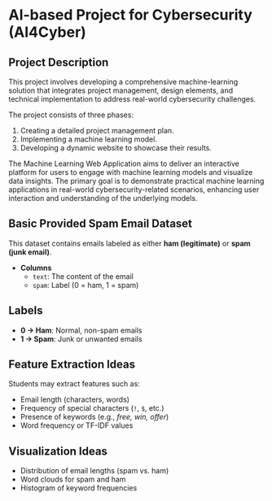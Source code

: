 # AI-based Project for Cybersecurity (AI4Cyber)

## Project Description

This project involves developing a comprehensive machine-learning solution that integrates project management, design elements, and technical implementation to address real-world cybersecurity challenges.

The project consists of three phases: 
1. Creating a detailed project management plan.
2. Implementing a machine learning model.
3. Developing a dynamic website to showcase their results.

The Machine Learning Web Application aims to deliver an interactive platform for users to engage with machine learning models and visualize data insights. The primary goal is to demonstrate practical machine learning applications in real-world cybersecurity-related scenarios, enhancing user interaction and understanding of the underlying models.

## Basic Provided Spam Email Dataset
This dataset contains emails labeled as either **ham (legitimate)** or **spam (junk email)**.

- **Columns**
  - `text`: The content of the email
  - `spam`: Label (0 = ham, 1 = spam) 

## Labels
- **0 → Ham**: Normal, non-spam emails
- **1 → Spam**: Junk or unwanted emails

## Feature Extraction Ideas
Students may extract features such as:
- Email length (characters, words)
- Frequency of special characters (`!`, `$`, etc.)
- Presence of keywords (e.g., *free, win, offer*)
- Word frequency or TF-IDF values

## Visualization Ideas
- Distribution of email lengths (spam vs. ham)
- Word clouds for spam and ham
- Histogram of keyword frequencies